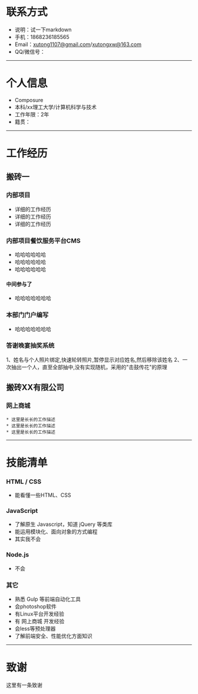 # 联系方式
- 说明：试一下markdown
- 手机：1868236185565
- Email：xutong1107@gmail.com/xutongxw@163.com
- QQ/微信号：

---

# 个人信息

 -  Composure
 - 本科/xx理工大学/计算机科学与技术
 - 工作年限：2年
 - 籍贯：


---

# 工作经历

##  搬砖一

### 内部项目
* 详细的工作经历
* 详细的工作经历
* 详细的工作经历


### 内部项目餐饮服务平台CMS
* 哈哈哈哈哈哈
* 哈哈哈哈哈哈
* 哈哈哈哈哈哈


#### 中间参与了
* 哈哈哈哈哈哈哈



### 本部门门户编写
* 哈哈哈哈哈哈哈

### 答谢晚宴抽奖系统
1、姓名与个人照片绑定,快速轮转照片,暂停显示对应姓名,然后移除该姓名
2、一次抽出一个人，直至全部抽中,没有实现随机，采用的"击鼓传花"的原理
 
## 搬砖XX有限公司 

### 网上商城 
    * 这里是长长的工作描述
    * 这里是长长的工作描述
    * 这里是长长的工作描述

---


# 技能清单
### HTML / CSS
- 能看懂一些HTML、CSS
### JavaScript
- 了解原生 Javascript，知道 jQuery 等类库
- 能运用模块化、面向对象的方式编程 
- 其实我不会

### Node.js
- 不会

### 其它
- 熟悉 Gulp 等前端自动化工具
- 会photoshop软件
- 有Linux平台开发经验
- 有 网上商城 开发经验
- 会less等预处理器
- 了解前端安全、性能优化方面知识

---
# 致谢
这里有一条致谢
